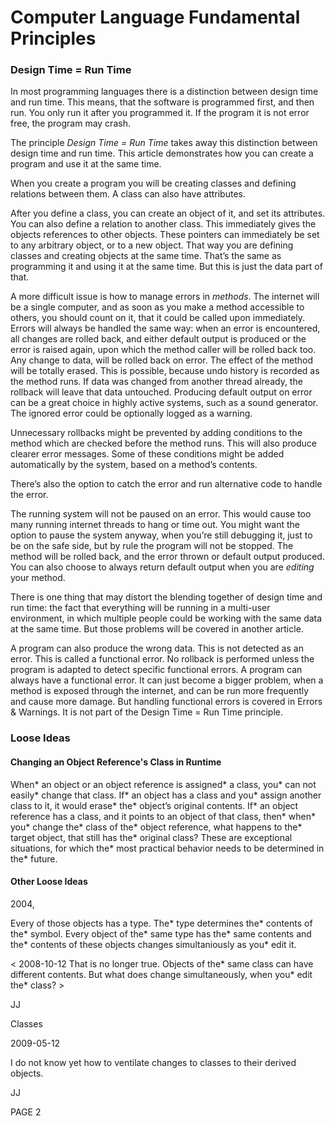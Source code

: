 ﻿Computer Language Fundamental Principles
========================================

### **Design Time = Run Time**

In most programming languages there is a distinction between design time and run time. This means, that the software is programmed first, and then run. You only run it after you programmed it. If the program it is not error free, the program may crash.

The principle *Design Time = Run Time*  takes away this distinction between design time and run time. This article demonstrates how you can create a program and use it at the same time.

When you create a program you will be creating classes and defining relations between them. A class can also have attributes.

After you define a class, you can create an object of it, and set its attributes. You can also define a relation to another class. This immediately gives the objects references to other objects. These pointers can immediately be set to any arbitrary object, or to a new object. That way you are defining classes and creating objects at the same time. That’s the same as programming it and using it at the same time. But this is just the data part of that.

A more difficult issue is how to manage errors in *methods*. The internet will be a single computer, and as soon as you make a method accessible to others, you should count on it, that it could be called upon immediately. Errors will always be handled the same way: when an error is encountered, all changes are rolled back, and either default output is produced or the error is raised again, upon which the method caller will be rolled back too. Any change to data, will be rolled back on error. The effect of the method will be totally erased. This is possible, because undo history is recorded as the method runs. If data was changed from another thread already, the rollback will leave that data untouched. Producing default output on error can be a great choice in highly active systems, such as a sound generator. The ignored error could be optionally logged as a warning. 

Unnecessary rollbacks might be prevented by adding conditions to the method which are checked before the method runs. This will also produce clearer error messages. Some of these conditions might be added automatically by the system, based on a method’s contents.

There’s also the option to catch the error and run alternative code to handle the error.

The running system will not be paused on an error. This would cause too many running internet threads to hang or time out. You might want the option to pause the system anyway, when you’re still debugging it, just to be on the safe side, but by rule the program will not be stopped. The method will be rolled back, and the error thrown or default output produced. You can also choose to always return default output when you are *editing* your method.

There is one thing that may distort the blending together of design time and run time: the fact that everything will be running in a multi-user environment, in which multiple people could be working with the same data at the same time. But those problems will be covered in another article.

A program can also produce the wrong data. This is not detected as an error. This is called a functional error. No rollback is performed unless the program is adapted to detect specific functional errors. A program can always have a functional error. It can just become a bigger problem, when a method is exposed through the internet, and can be run more frequently and cause more damage. But handling functional errors is covered in Errors & Warnings. It is not part of the Design Time = Run Time principle.

### **Loose Ideas**

#### **Changing an Object Reference's Class in Runtime**

When\* an object or an object reference is assigned\* a class, you\* can not easily\* change that class. If\* an object has a class and you\* assign another class to it, it would erase\* the\* object’s original contents. If\* an object reference has a class, and it points to an object of that class, then\* when\* you\* change the\* class of the\* object reference, what happens to the\* target object, that still has the\* original class? These are exceptional situations, for which the\* most practical behavior needs to be determined in the\* future.

#### **Other Loose Ideas**

2004,

Every of those objects has a type. The\* type determines the\* contents of the\* symbol. Every object of the\* same type has the\* same contents and the\* contents of these objects changes simultaniously as you\* edit it.

< 2008-10-12 That is no longer true. Objects of the\* same class can have different contents. But what does change simultaneously, when you\* edit the\* class? >

JJ


Classes

2009-05-12

I do not know yet how to ventilate changes to classes to their derived objects.

JJ


PAGE  2

